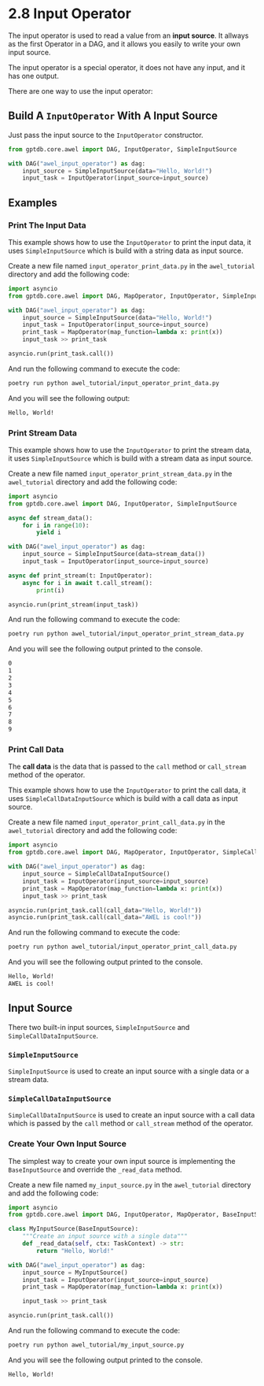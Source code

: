 # 2.8 Input Operator

The input operator is used to read a value from an **input source**. It allways as the 
first Operator in a DAG, and it allows you easily to write your own input source.

The input operator is a special operator, it does not have any input, and it has one 
output.

There are one way to use the input operator:

## Build A `InputOperator` With A Input Source

Just pass the input source to the `InputOperator` constructor.

```python
from gptdb.core.awel import DAG, InputOperator, SimpleInputSource

with DAG("awel_input_operator") as dag:
    input_source = SimpleInputSource(data="Hello, World!")
    input_task = InputOperator(input_source=input_source)
```

## Examples

### Print The Input Data

This example shows how to use the `InputOperator` to print the input data, it uses 
`SimpleInputSource` which is build with a string data as input source.

Create a new file named `input_operator_print_data.py` in the `awel_tutorial` directory 
and add the following code:

```python
import asyncio
from gptdb.core.awel import DAG, MapOperator, InputOperator, SimpleInputSource

with DAG("awel_input_operator") as dag:
    input_source = SimpleInputSource(data="Hello, World!")
    input_task = InputOperator(input_source=input_source)
    print_task = MapOperator(map_function=lambda x: print(x))
    input_task >> print_task

asyncio.run(print_task.call())
```

And run the following command to execute the code:

```bash
poetry run python awel_tutorial/input_operator_print_data.py
```

And you will see the following output:

```bash
Hello, World!
```

### Print Stream Data

This example shows how to use the `InputOperator` to print the stream data, it uses 
`SimpleInputSource` which is build with a stream data as input source.

Create a new file named `input_operator_print_stream_data.py` in the `awel_tutorial` 
directory and add the following code:

```python
import asyncio
from gptdb.core.awel import DAG, InputOperator, SimpleInputSource

async def stream_data():
    for i in range(10):
        yield i

with DAG("awel_input_operator") as dag:
    input_source = SimpleInputSource(data=stream_data())
    input_task = InputOperator(input_source=input_source)

async def print_stream(t: InputOperator):
    async for i in await t.call_stream():
        print(i)

asyncio.run(print_stream(input_task))
```

And run the following command to execute the code:

```bash
poetry run python awel_tutorial/input_operator_print_stream_data.py
```

And you will see the following output printed to the console.

```bash
0
1
2
3
4
5
6
7
8
9
```

### Print Call Data

The **call data** is the data that is passed to the `call` method or `call_stream` method 
of the operator.

This example shows how to use the `InputOperator` to print the call data, it uses
`SimpleCallDataInputSource` which is build with a call data as input source.

Create a new file named `input_operator_print_call_data.py` in the `awel_tutorial` directory and add the following code:

```python
import asyncio
from gptdb.core.awel import DAG, MapOperator, InputOperator, SimpleCallDataInputSource

with DAG("awel_input_operator") as dag:
    input_source = SimpleCallDataInputSource()
    input_task = InputOperator(input_source=input_source)
    print_task = MapOperator(map_function=lambda x: print(x))
    input_task >> print_task

asyncio.run(print_task.call(call_data="Hello, World!"))
asyncio.run(print_task.call(call_data="AWEL is cool!"))
```

And run the following command to execute the code:

```bash
poetry run python awel_tutorial/input_operator_print_call_data.py
```

And you will see the following output printed to the console.

```bash
Hello, World!
AWEL is cool!
```

## Input Source

There two built-in input sources, `SimpleInputSource` and `SimpleCallDataInputSource`. 

### `SimpleInputSource`

`SimpleInputSource` is used to create an input source with a single data or a stream data.

### `SimpleCallDataInputSource`

`SimpleCallDataInputSource` is used to create an input source with a call data which 
is passed by the `call` method or `call_stream` method of the operator.

### Create Your Own Input Source

The simplest way to create your own input source is implementing the `BaseInputSource` and override the `_read_data` method.

Create a new file named `my_input_source.py` in the `awel_tutorial` directory and add the following code:

```python
import asyncio
from gptdb.core.awel import DAG, InputOperator, MapOperator, BaseInputSource, TaskContext

class MyInputSource(BaseInputSource):
    """Create an input source with a single data"""
    def _read_data(self, ctx: TaskContext) -> str:
        return "Hello, World!"

with DAG("awel_input_operator") as dag:
    input_source = MyInputSource()
    input_task = InputOperator(input_source=input_source)
    print_task = MapOperator(map_function=lambda x: print(x))

    input_task >> print_task

asyncio.run(print_task.call())
```

And run the following command to execute the code:

```bash
poetry run python awel_tutorial/my_input_source.py
```

And you will see the following output printed to the console.

```bash
Hello, World!
```